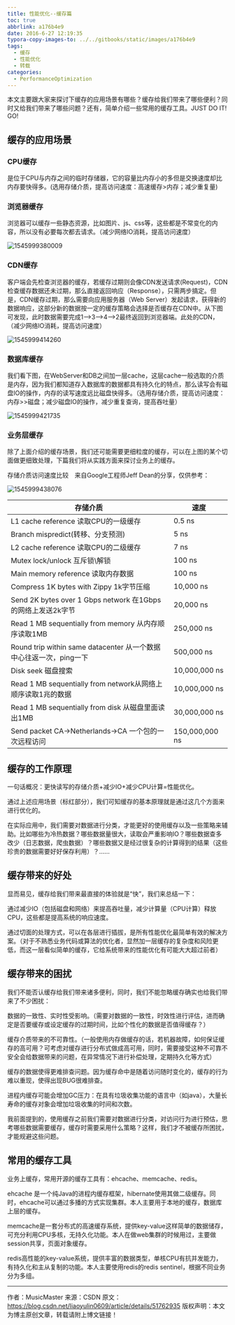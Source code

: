 ```yaml
---
title: 性能优化--缓存篇
toc: true
abbrlink: a176b4e9
date: 2016-6-27 12:19:35
typora-copy-images-to: ../../gitbooks/static/images/a176b4e9
tags:
  - 缓存
  - 性能优化
  - 转载
categories:
  - PerformanceOptimization
---
```


本文主要跟大家来探讨下缓存的应用场景有哪些？缓存给我们带来了哪些便利？同时又给我们带来了哪些问题？还有，简单介绍一些常用的缓存工具。JUST DO IT! GO!

## 缓存的应用场景
### CPU缓存
是位于CPU与内存之间的临时存储器，它的容量比内存小的多但是交换速度却比内存要快得多。(选用存储介质，提高访问速度：高速缓存>内存；减少重复量)

### 浏览器缓存
浏览器可以缓存一些静态资源，比如图片、js、css等，这些都是不常变化的内容，所以没有必要每次都去请求。（减少网络IO消耗，提高访问速度）

![1545999380009](../../gitbooks/static/images/a176b4e9/1545999380009.png)

### CDN缓存
客户端会先检查浏览器的缓存，若缓存过期则会像CDN发送请求(Request)，CDN检查缓存数据还未过期，那么直接返回响应（Response），只需两步搞定。但是，CDN缓存过期，那么需要向应用服务器（Web Server）发起请求，获得新的数据响应，这部分新的数据按一定的缓存策略会选择是否缓存在CDN中。从下图可发现，此时数据需要完成1–>3–>4–>2最终返回到浏览器端。此处的CDN，（减少网络IO消耗，提高访问速度）

![1545999414260](../../gitbooks/static/images/a176b4e9/1545999414260.png)

### 数据库缓存
我们看下图，在WebServer和DB之间加一层cache，这层cache一般选取的介质是内存，因为我们都知道存入数据库的数据都具有持久化的特点，那么读写会有磁盘IO的操作，内存的读写速度远比磁盘快得多。（选用存储介质，提高访问速度：内存>>磁盘；减少磁盘IO的操作，减少重复查询，提高吞吐量）

![1545999421735](../../gitbooks/static/images/a176b4e9/1545999421735.png)

### 业务层缓存
除了上面介绍的缓存场景，我们还可能需要更细粒度的缓存，可以在上图的某个切面做更细致处理，下篇我们将从实践方面来探讨业务上的缓存。

存储介质访问速度比较　来自Google工程师Jeff Dean的分享，仅供参考：

![1545999438076](../../gitbooks/static/images/a176b4e9/1545999438076.png)

| 存储介质                             | 速度   |
| ------------------------------------ | ------ |
| L1 cache reference 读取CPU的一级缓存    | 0.5 ns |
|Branch mispredict(转移、分支预测)	|5 ns|
|L2 cache reference 读取CPU的二级缓存	|7 ns|
|Mutex lock/unlock 互斥锁\解锁	|100 ns|
|Main memory reference 读取内存数据	|100 ns|
|Compress 1K bytes with Zippy 1k字节压缩	|10,000 ns|
|Send 2K bytes over 1 Gbps network 在1Gbps的网络上发送2k字节	|20,000 ns|
|Read 1 MB sequentially from memory 从内存顺序读取1MB	|250,000 ns|
|Round trip within same datacenter 从一个数据中心往返一次，ping一下	|500,000 ns|
|Disk seek 磁盘搜索	|10,000,000 ns|
|Read 1 MB sequentially from network从网络上顺序读取1兆的数据	|10,000,000 ns|
|Read 1 MB sequentially from disk 从磁盘里面读出1MB	|30,000,000 ns|
|Send packet CA->Netherlands->CA 一个包的一次远程访问	|150,000,000 ns|

## 缓存的工作原理
一句话概况：更快读写的存储介质+减少IO+减少CPU计算=性能优化。

通过上述应用场景（标红部分），我们可知缓存的基本原理就是通过这几个方面来进行优化的。

在实际应用中，我们需要对数据进行分类，才能更好的使用缓存以及一些策略来辅助。比如哪些为冷热数据？哪些数据量很大，读取会严重影响IO？哪些数据查多改少（日志数据，爬虫数据）？哪些数据又是经过很复杂的计算得到的结果（这些珍贵的数据需要好好保存利用）？……

## 缓存带来的好处
显而易见，缓存给我们带来最直接的体验就是“快”，我们来总结一下：

通过减少IO（包括磁盘和网络）来提高吞吐量，减少计算量（CPU计算）释放CPU，这些都是提高系统的响应速度。

通过切面的处理方式，可以在各层进行插拔，是所有性能优化最简单有效的解决方案。（对于不熟悉业务代码或算法的优化者，显然加一层缓存的复杂度和风险更低，而这一层看似简单的缓存，它给系统带来的性能优化有可能大大超过前者）

## 缓存带来的困扰
我们不能否认缓存给我们带来诸多便利，同时，我们不能忽略缓存确实也给我们带来了不少困扰：

数据的一致性、实时性受影响。（需要对数据的一致性，时效性进行评估，进而确定是否要缓存或设定缓存的过期时间，比如个性化的数据是否值得缓存？）

缓存介质带来的不可靠性。（一般使用内存做缓存的话，若机器故障，如何保证缓存的高可用？可考虑对缓存进行分布式做成高可用，同时，需要接受这种不可靠不安全会给数据带来的问题，在异常情况下进行补偿处理，定期持久化等方式）

缓存的数据使得更难排查问题。因为缓存命中是随着访问随时变化的，缓存的行为难以重现，使得出现BUG很难排查。

进程内缓存可能会增加GC压力：在具有垃圾收集功能的语言中（如java），大量长寿命的缓存对象会增加垃圾收集的时间和次数。

我前面提到的，使用缓存之前我们需要对数据进行分类，对访问行为进行预估，思考哪些数据需要缓存，缓存时需要采用什么策略？这样，我们才不被缓存所困扰，才能规避这些问题。

## 常用的缓存工具
业务上缓存，常用开源的缓存工具有：ehcache、memcache、redis。

ehcache 是一个纯Java的进程内缓存框架，hibernate使用其做二级缓存。同时，ehcache可以通过多播的方式实现集群。本人主要用于本地的缓存，数据库上层的缓存。

memcache是一套分布式的高速缓存系统，提供key-value这样简单的数据储存，可充分利用CPU多核，无持久化功能。本人在做web集群的时候用过，主要做session共享，页面对象缓存。

redis高性能的key-value系统，提供丰富的数据类型，单核CPU有抗并发能力，有持久化和主从复制的功能。本人主要使用redis的redis sentinel，根据不同业务分为多组。

---------------------
作者：MusicMaster 
来源：CSDN 
原文：https://blog.csdn.net/liaoyulin0609/article/details/51762935 
版权声明：本文为博主原创文章，转载请附上博文链接！